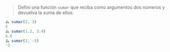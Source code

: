 > Definí una función `sumar` que reciba como argumentos dos números y devuelva la suma de ellos:
>
```javascript
ム sumar(2, 3)
5
ム sumar(1.2, 3.4)
4.6
ム sumar(3, -5)
-2
```